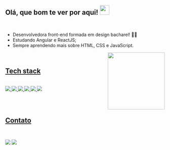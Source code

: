 ## Olá, que bom te ver por aqui! <img src="https://raw.githubusercontent.com/kaueMarques/kaueMarques/master/hi.gif" width="30px">

<br> 

- Desenvolvedora front-end formada em design bacharel! 👩‍💻 
- Estudando Angular e ReactJS;
- Sempre aprendendo mais sobre HTML, CSS e JavaScript. 

<a href="https://github.com/amandakehl">
<img align="right" height="180em" src="https://github-readme-stats.vercel.app/api/top-langs/?username=amandakehl&layout=compact&langs_count=7&theme=vue-dark"/>

<br>
  
## Tech stack
  
  <br>
  
<img src="https://img.shields.io/badge/Angular-2E7B8C?style=for-the-badge&logo=angular&logoColor=white">
<img src="https://img.shields.io/badge/React-2E7B8C?style=for-the-badge&logo=react&logoColor=white">
<img src="https://img.shields.io/badge/JavaScript-2E7B8C?style=for-the-badge&logo=javascript&logoColor=white">
<img src="https://img.shields.io/badge/TypeScript-2E7B8C?style=for-the-badge&logo=typescript&logoColor=white">
<img src="https://img.shields.io/badge/HTML-2E7B8C?style=for-the-badge&logo=html5&logoColor=white">
<img src="https://img.shields.io/badge/CSS-2E7B8C?&style=for-the-badge&logo=css3&logoColor=white">
  
<br><br>
  
## Contato
  <br>

  [<img src="https://img.shields.io/badge/Gmail-45BF86?style=for-the-badge&logo=gmail&logoColor=white">](mailto:amandakehldefarias@gmail.com) [<img src="https://img.shields.io/badge/LinkedIn-45BF86?style=for-the-badge&logo=linkedin&logoColor=white">](https://www.linkedin.com/in/amandakehl/)         
            

  <!--
<div align="center">
  
  ![Snake animation](https://github.com/amandakehl/amandakehl/blob/output/github-contribution-grid-snake.svg)
</div>
-->
